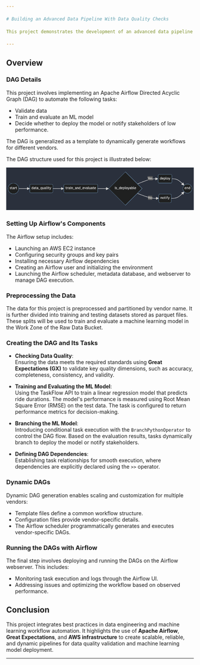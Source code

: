 ```yaml
---

# Building an Advanced Data Pipeline With Data Quality Checks

This project demonstrates the development of an advanced data pipeline to support a Machine Learning team. The goal is to create a pipeline for three fictitious Mobility-As-A-Service vendors—**Alitran**, **Easy Destiny**, and **ToMyPlaceAI**—to preprocess and validate data, train machine learning models, and evaluate their deployment suitability based on key metrics. By continuously training and assessing the models, each vendor can improve their ride duration estimation services.

---
```


## Overview

### DAG Details
This project involves implementing an Apache Airflow Directed Acyclic Graph (DAG) to automate the following tasks:
- Validate data
- Train and evaluate an ML model
- Decide whether to deploy the model or notify stakeholders of low performance.

The DAG is generalized as a template to dynamically generate workflows for different vendors.

The DAG structure used for this project is illustrated below:

![DAG Outline](img/DAG_outline.png)

### Setting Up Airflow's Components
The Airflow setup includes:
- Launching an AWS EC2 instance
- Configuring security groups and key pairs
- Installing necessary Airflow dependencies
- Creating an Airflow user and initializing the environment
- Launching the Airflow scheduler, metadata database, and webserver to manage DAG execution.

### Preprocessing the Data
The data for this project is preprocessed and partitioned by vendor name. It is further divided into training and testing datasets stored as parquet files. 
These splits will be used to train and evaluate a machine learning model in the Work Zone of the Raw Data Bucket.

### Creating the DAG and Its Tasks

- **Checking Data Quality**:  
  Ensuring the data meets the required standards using **Great Expectations (GX)** to validate key quality dimensions, such as accuracy, completeness, consistency, and 
  validity.

- **Training and Evaluating the ML Model**:  
  Using the TaskFlow API to train a linear regression model that predicts ride durations. The model's performance is measured using Root Mean Square Error (RMSE) on the test
  data. The task is configured to return performance metrics for decision-making.

- **Branching the ML Model**:  
  Introducing conditional task execution with the `BranchPythonOperator` to control the DAG flow. Based on the evaluation results, tasks dynamically branch to deploy the model 
  or notify stakeholders.

- **Defining DAG Dependencies**:  
  Establishing task relationships for smooth execution, where dependencies are explicitly declared using the `>>` operator.

### Dynamic DAGs
Dynamic DAG generation enables scaling and customization for multiple vendors:
- Template files define a common workflow structure.
- Configuration files provide vendor-specific details.
- The Airflow scheduler programmatically generates and executes vendor-specific DAGs.

### Running the DAGs with Airflow
The final step involves deploying and running the DAGs on the Airflow webserver. This includes:
- Monitoring task execution and logs through the Airflow UI.
- Addressing issues and optimizing the workflow based on observed performance.

## Conclusion
This project integrates best practices in data engineering and machine learning workflow automation. It highlights the use of **Apache Airflow**, **Great Expectations**, and **AWS infrastructure** to create scalable, reliable, and dynamic pipelines for data quality validation and machine learning model deployment.

---
